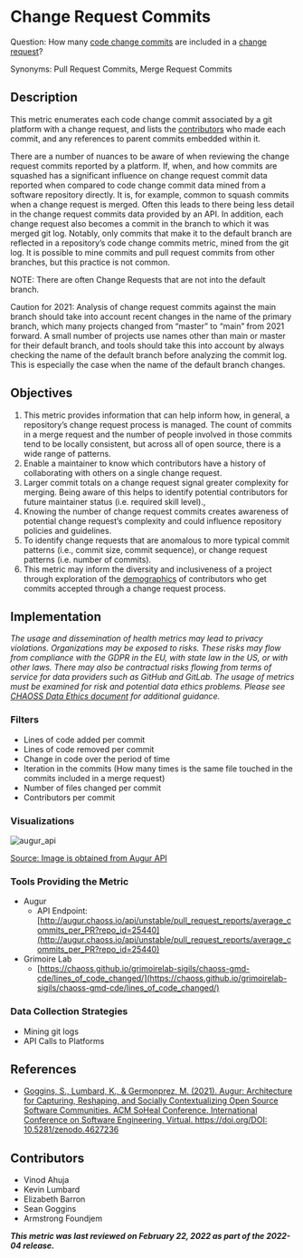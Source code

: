 # Change Request Commits

Question: How many [code change commits](https://chaoss.community/metric-code-change-commits/)  are included in a  [change request](https://chaoss.community/metric-change-requests/)? 

Synonyms: Pull Request Commits, Merge Request Commits  

## Description
This metric enumerates each code change commit associated by a git platform with a change request, and lists the [contributors](https://chaoss.community/metric-contributors/) who made each commit, and any references to parent commits embedded within it. 

There are a number of nuances to be aware of when reviewing the change request commits reported by a platform. If, when, and how commits are squashed has a significant influence on change request commit data reported when compared to code change commit data mined from a software repository directly. It is, for example, common to squash commits when a change request is merged. Often this leads to there being less detail in the change request commits data provided by an API. In addition, each change request also becomes a commit in the branch to which it was merged git log. Notably, only commits that make it to the default branch are reflected in a repository’s code change commits metric, mined from the git log. It is possible to mine commits and pull request commits from other branches, but this practice is not common. 

NOTE:  There are often Change Requests that are not into the default branch. 

Caution for 2021: Analysis of change request commits against the main branch should take into account recent changes in the name of the primary branch, which many projects changed from “master” to “main” from 2021 forward. A small number of projects use names other than main or master for their default branch, and tools should take this into account by always checking the name of the default branch before analyzing the commit log. This is especially the case when the name of the default branch changes. 

## Objectives
1. This metric provides information that can help inform how, in general, a repository’s change request process is managed.  The count of commits in a merge request and the number of people involved in those commits tend to be locally consistent, but across all of open source, there is a wide range of patterns. 
2. Enable a maintainer to know which contributors have a history of collaborating with others on a single change request. 
3. Larger commit totals on a change request signal greater complexity for merging.  Being aware of this helps to identify potential contributors for future maintainer status (i.e. required skill level)., 
4. Knowing the number of change request commits creates awareness of potential change request’s complexity and could influence repository policies and guidelines. 
5. To identify change requests that are anomalous to more typical commit patterns (i.e., commit size, commit sequence), or change request patterns (i.e. number of commits).
6. This metric may inform the diversity and inclusiveness of a project through exploration of the [demographics](https://github.com/drnikki/open-demographics) of contributors who get commits accepted through a change request process.


## Implementation
*The usage and dissemination of health metrics may lead to privacy violations. Organizations may be exposed to risks. These risks may flow from compliance with the GDPR in the EU, with state law in the US, or with other laws. There may also be contractual risks flowing from terms of service for data providers such as GitHub and GitLab. The usage of metrics must be examined for risk and potential data ethics problems. Please see [CHAOSS Data Ethics document](https://github.com/chaoss/metrics/blob/main/resources) for additional guidance.*  

### Filters 
* Lines of code added per commit
* Lines of code removed per commit
* Change in code over the period of time
* Iteration in the commits (How many times is the same file touched in the commits included in a merge request)
* Number of files changed per commit
* Contributors per commit

### Visualizations 

![augur_api](https://github.com/chaoss/wg-evolution/focus-areas/code-development-activity/images/change-request-commits_augur-api.png)


[Source: Image is obtained from Augur API](http://augur.chaoss.io/api/unstable/pull_request_reports/average_commits_per_PR?repo_id=25440&start_date=06-01-2021)

### Tools Providing the Metric 

* Augur
    * API Endpoint: [http://augur.chaoss.io/api/unstable/pull_request_reports/average_commits_per_PR?repo_id=25440](http://augur.chaoss.io/api/unstable/pull_request_reports/average_commits_per_PR?repo_id=25440) 
* Grimoire Lab
    * [https://chaoss.github.io/grimoirelab-sigils/chaoss-gmd-cde/lines_of_code_changed/](https://chaoss.github.io/grimoirelab-sigils/chaoss-gmd-cde/lines_of_code_changed/) 

### Data Collection Strategies
* Mining git logs
* API Calls to Platforms

## References
* [Goggins, S., Lumbard, K., & Germonprez, M. (2021). Augur: Architecture for Capturing, Reshaping, and Socially Contextualizing Open Source Software Communities. ACM SoHeal Conference. International Conference on Software Engineering, Virtual. https://doi.org/DOI: 10.5281/zenodo.4627236  ](https://www.seangoggins.net/wp-content/plugins/zotpress/lib/request/request.dl.php?api_user_id=655145&dlkey=HNG22ZSU&content_type=application/pdf)


## Contributors
* Vinod Ahuja
* Kevin Lumbard
* Elizabeth Barron
* Sean Goggins
* Armstrong Foundjem 

***This metric was last reviewed on February 22, 2022 as part of the 2022-04 release.***


